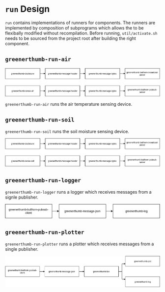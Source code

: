 # `run` Design

`run` contains implementations of runners for components. The runners are
implemented by composition of subprograms which allows the to be flexibally
modified without recompilation. Before running, `util/activate.sh` needs to be
sourced from the project root after building the right component.

## `greenerthumb-run-air`

![greenerthumb-run-air](air.png)

`greenerthumb-run-air` runs the air temperature sensing device.

## `greenerthumb-run-soil`

`greenerthumb-run-soil` runs the soil moisture sensing device.

![greenerthumb-run-soil](soil.png)

## `greenerthumb-run-logger`

`greenerthumb-run-logger` runs a logger which receives messages from a signle
publisher.

![greenerthumb-run-logger](logger.png)

## `greenerthumb-run-plotter`

`greenerthumb-run-plotter` runs a plotter which receives messages from a single
publisher.

![greenerthumb-run-plotter](plotter.png)

